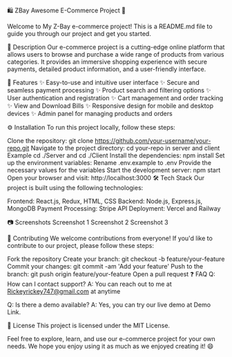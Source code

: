 🛍️ ZBay Awesome E-Commerce Project 🌟


Welcome to My Z-Bay e-commerce project! This is a README.md file to guide you through our project and get you started.



📜 Description
Our e-commerce project is a cutting-edge online platform that allows users to browse and purchase a wide range of products from various categories. It provides an immersive shopping experience with secure payments, detailed product information, and a user-friendly interface.



🚀 Features
✨ Easy-to-use and intuitive user interface
✨ Secure and seamless payment processing
✨ Product search and filtering options
✨ User authentication and registration
✨ Cart management and order tracking
✨ View and Download Bills 
✨ Responsive design for mobile and desktop devices
✨ Admin panel for managing products and orders

⚙️ Installation
To run this project locally, follow these steps:

Clone the repository: git clone https://github.com/your-username/your-repo.git
Navigate to the project directory: cd your-repo in server and client Example cd ./Server and cd ./Client
Install the dependencies: npm install
Set up the environment variables:
Rename .env.example to .env
Provide the necessary values for the variables
Start the development server: npm start
Open your browser and visit: http://localhost:3000
🛠️ Tech Stack
Our project is built using the following technologies:

Frontend: React.js, Redux, HTML, CSS
Backend: Node.js, Express.js, MongoDB
Payment Processing: Stripe API
Deployment: Vercel and Railway

📷 Screenshots
Screenshot 1
Screenshot 2
Screenshot 3

🤝 Contributing
We welcome contributions from everyone! If you'd like to contribute to our project, please follow these steps:

Fork the repository
Create your branch: git checkout -b feature/your-feature
Commit your changes: git commit -am 'Add your feature'
Push to the branch: git push origin feature/your-feature
Open a pull request
❓ FAQ
Q: How can I contact support?
A: You can reach out to me at Rickeyrickey747@gmail.com at anytime

Q: Is there a demo available?
A: Yes, you can try our live demo at Demo Link.

📝 License
This project is licensed under the MIT License.

Feel free to explore, learn, and use our e-commerce project for your own needs. We hope you enjoy using it as much as we enjoyed creating it! 😄






